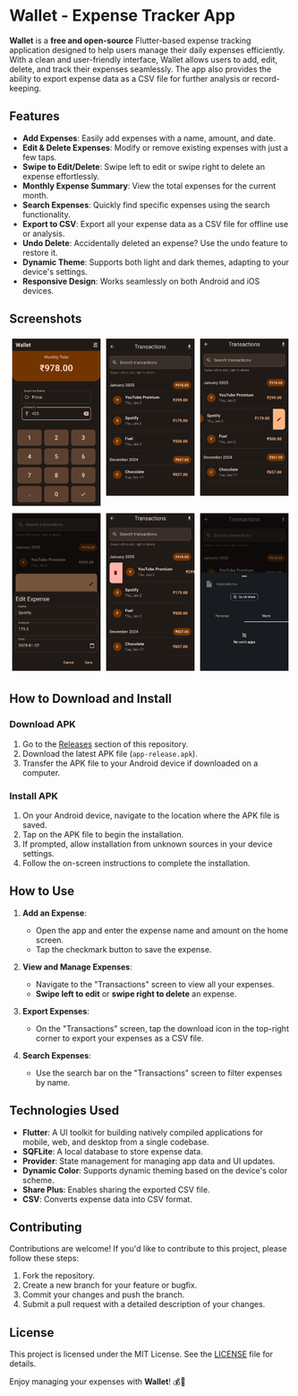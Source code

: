 # Wallet - Expense Tracker App

**Wallet** is a **free and open-source** Flutter-based expense tracking application designed to help users manage their daily expenses efficiently. With a clean and user-friendly interface, Wallet allows users to add, edit, delete, and track their expenses seamlessly. The app also provides the ability to export expense data as a CSV file for further analysis or record-keeping.


## Features

- **Add Expenses**: Easily add expenses with a name, amount, and date.
- **Edit & Delete Expenses**: Modify or remove existing expenses with just a few taps.
- **Swipe to Edit/Delete**: Swipe left to edit or swipe right to delete an expense effortlessly.
- **Monthly Expense Summary**: View the total expenses for the current month.
- **Search Expenses**: Quickly find specific expenses using the search functionality.
- **Export to CSV**: Export all your expense data as a CSV file for offline use or analysis.
- **Undo Delete**: Accidentally deleted an expense? Use the undo feature to restore it.
- **Dynamic Theme**: Supports both light and dark themes, adapting to your device's settings.
- **Responsive Design**: Works seamlessly on both Android and iOS devices.



## Screenshots

<div style="display: flex; flex-wrap: wrap; justify-content: space-between;">
    <div style="flex: 1 1 calc(33.33% - 10px); margin: 5px;">
        <img src="screenshots/home.png" alt="Home Screen" style="width: 100%;">
    </div>
    <div style="flex: 1 1 calc(33.33% - 10px); margin: 5px;">
        <img src="screenshots/transactions.png" alt="Transactions Screen" style="width: 100%;">
    </div>
    <div style="flex: 1 1 calc(33.33% - 10px); margin: 5px;">
        <img src="screenshots/edit.png" alt="Edit Expense Dialog" style="width: 100%;">
    </div>
    <div style="flex: 1 1 calc(33.33% - 10px); margin: 5px;">
        <img src="screenshots/editWindow.png" alt="Edit Expense Dialog" style="width: 100%;">
    </div>
    <div style="flex: 1 1 calc(33.33% - 10px); margin: 5px;">
        <img src="screenshots/delete.png" alt="Edit Expense Dialog" style="width: 100%;">
    </div>
    <div style="flex: 1 1 calc(33.33% - 10px); margin: 5px;">
        <img src="screenshots/saveAsCSV.png" alt="Edit Expense Dialog" style="width: 100%;">
    </div>
</div>



## How to Download and Install

### Download APK
1. Go to the [Releases](https://github.com/yourusername/wallet/releases) section of this repository.
2. Download the latest APK file (`app-release.apk`).
3. Transfer the APK file to your Android device if downloaded on a computer.

### Install APK
1. On your Android device, navigate to the location where the APK file is saved.
2. Tap on the APK file to begin the installation.
3. If prompted, allow installation from unknown sources in your device settings.
4. Follow the on-screen instructions to complete the installation.



## How to Use

1. **Add an Expense**:
   - Open the app and enter the expense name and amount on the home screen.
   - Tap the checkmark button to save the expense.

2. **View and Manage Expenses**:
   - Navigate to the "Transactions" screen to view all your expenses.
   - **Swipe left to edit** or **swipe right to delete** an expense.

3. **Export Expenses**:
   - On the "Transactions" screen, tap the download icon in the top-right corner to export your expenses as a CSV file.

4. **Search Expenses**:
   - Use the search bar on the "Transactions" screen to filter expenses by name.



## Technologies Used

- **Flutter**: A UI toolkit for building natively compiled applications for mobile, web, and desktop from a single codebase.
- **SQFLite**: A local database to store expense data.
- **Provider**: State management for managing app data and UI updates.
- **Dynamic Color**: Supports dynamic theming based on the device's color scheme.
- **Share Plus**: Enables sharing the exported CSV file.
- **CSV**: Converts expense data into CSV format.


## Contributing

Contributions are welcome! If you'd like to contribute to this project, please follow these steps:

1. Fork the repository.
2. Create a new branch for your feature or bugfix.
3. Commit your changes and push the branch.
4. Submit a pull request with a detailed description of your changes.


## License

This project is licensed under the MIT License. See the [LICENSE](LICENSE) file for details.


Enjoy managing your expenses with **Wallet**! 💰📱